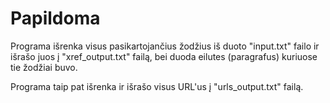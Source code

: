 # Papildoma

Programa išrenka visus pasikartojančius žodžius iš duoto "input.txt" failo ir išrašo juos į "xref_output.txt" failą, bei duoda eilutes (paragrafus) kuriuose tie žodžiai buvo.

Programa taip pat išrenka ir išrašo visus URL'us į "urls_output.txt" failą.
